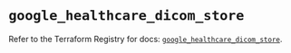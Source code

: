 # `google_healthcare_dicom_store`

Refer to the Terraform Registry for docs: [`google_healthcare_dicom_store`](https://registry.terraform.io/providers/hashicorp/google/6.33.0/docs/resources/healthcare_dicom_store).
